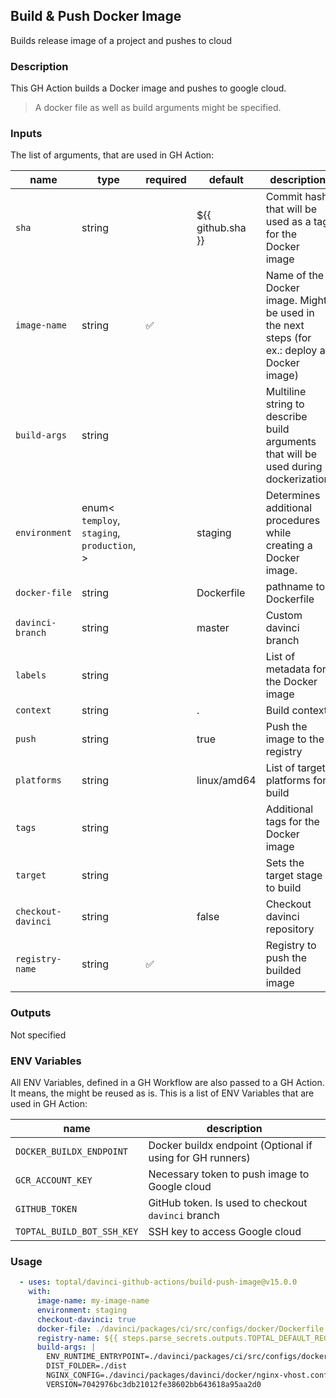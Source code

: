 ## Build & Push Docker Image

Builds release image of a project and pushes to cloud

### Description

This GH Action builds a Docker image and pushes to google cloud.

> A docker file as well as build arguments might be specified.

### Inputs

The list of arguments, that are used in GH Action:

| name               | type                                                        | required | default           | description                                                                                |
| ------------------ | ----------------------------------------------------------- | -------- | ----------------- | ------------------------------------------------------------------------------------------ |
| `sha`              | string                                                      |          | ${{ github.sha }} | Commit hash that will be used as a tag for the Docker image                                |
| `image-name`       | string                                                      | ✅        |                   | Name of the Docker image. Might be used in the next steps (for ex.: deploy a Docker image) |
| `build-args`       | string                                                      |          |                   | Multiline string to describe build arguments that will be used during dockerization        |
| `environment`      | enum<<br/>`temploy`,<br/>`staging`,<br/>`production`,<br/>> |          | staging           | Determines additional procedures while creating a Docker image.                            |
| `docker-file`      | string                                                      |          | Dockerfile        | pathname to Dockerfile                                                                     |
| `davinci-branch`   | string                                                      |          | master            | Custom davinci branch                                                                      |
| `labels`           | string                                                      |          |                   | List of metadata for the Docker image                                                      |
| `context`          | string                                                      |          | .                 | Build context                                                                              |
| `push`             | string                                                      |          | true              | Push the image to the registry                                                             |
| `platforms`        | string                                                      |          | linux/amd64       | List of target platforms for build                                                         |
| `tags`             | string                                                      |          |                   | Additional tags for the Docker image                                                       |
| `target`           | string                                                      |          |                   | Sets the target stage to build                                                             |
| `checkout-davinci` | string                                                      |          | false             | Checkout davinci repository                                                                |
| `registry-name`    | string                                                      | ✅        |                   | Registry to push the builded image                                                         |

### Outputs

Not specified

### ENV Variables

All ENV Variables, defined in a GH Workflow are also passed to a GH Action. It means, the might be reused as is.
This is a list of ENV Variables that are used in GH Action:

| name                       | description                                               |
| -------------------------- | --------------------------------------------------------- |
| `DOCKER_BUILDX_ENDPOINT`   | Docker buildx endpoint (Optional if using for GH runners) |
| `GCR_ACCOUNT_KEY`          | Necessary token to push image to Google cloud             |
| `GITHUB_TOKEN`             | GitHub token. Is used to checkout `davinci` branch        |
| `TOPTAL_BUILD_BOT_SSH_KEY` | SSH key to access Google cloud                            |

### Usage

```yaml
  - uses: toptal/davinci-github-actions/build-push-image@v15.0.0
    with:
      image-name: my-image-name
      environment: staging
      checkout-davinci: true
      docker-file: ./davinci/packages/ci/src/configs/docker/Dockerfile.gha-deploy
      registry-name: ${{ steps.parse_secrets.outputs.TOPTAL_DEFAULT_REGISTRY }}
      build-args: |
        ENV_RUNTIME_ENTRYPOINT=./davinci/packages/ci/src/configs/docker/env-runtime.entrypoint.sh
        DIST_FOLDER=./dist
        NGINX_CONFIG=./davinci/packages/davinci/docker/nginx-vhost.conf
        VERSION=7042976bc3db21012fe38602bb643618a95aa2d0
```
